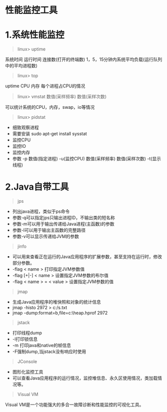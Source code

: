 # 性能监控工具

# 1.系统性能监控

> linux>     uptime

系统时间 运行时间 连接数(打开的终端数) 1，5，15分钟内系统平均负载(运行队列中的平均进程数)

> linux>  top

uptime CPU 内存 每个进程占CPU的情况

> linux>  vmstat  数值(采样频率) 数值(采样次数)

可以统计系统的CPU，内存，swap，io等情况

> linux>  pidstat

- 细致观察进程
- 需要安装  sudo apt-get install sysstat
- 监控CPU
- 监控IO
- 监控内存
- 参数 -p 数值(指定进程) -u(监控CPU) 数值(采样频率) 数值(采样次数) -t(显示线程)



# 2.Java自带工具

> jps

- 列出java进程，类似于ps命令
- 参数-q可以指定jps只输出进程ID，不输出类的短名称
- 参数-m可以用于输出传递给Java进程(主函数)的参数
- 参数-l可以用于输出主函数的完整路径
- 参数-v可以显示传递给JVM的参数



> jinfo

- 可以用来查看正在运行的Java应用程序的扩展参数，甚至支持在运行时，修改部分参数。
- -flag < name > 打印指定JVM参数值
- -flag [+|-] < name > 设置指定JVM参数的布尔值
- -flag < name > = < value > 设置指定JVM参数的值



> jmap

- 生成Java应用程序的堆快照和对象的统计信息
- jmap -histo 2972 > c:/s.txt
- jmap -dump:format=b,file=c:\heap.hprof 2972



> jstack

- 打印线程dump
- -l打印锁信息
- -m 打印java和native的帧信息
- -F强制dump,当jstack没有响应时使用



> JConsole

- 图形化监控工具
- 可以查看Java应用程序的运行情况，监控堆信息、永久区使用情况，类加载情况等。

> Visual VM

Visual VM是一个功能强大的多合一故障诊断和性能监控的可视化工具。